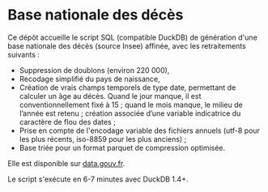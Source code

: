 # Base nationale des décès

Ce dépôt accueille le script SQL (compatible DuckDB) de génération d'une base nationale des décès (source Insee) affinée, avec les retraitements suivants :

- Suppression de doublons (environ 220 000),
- Recodage simplifié du pays de naissance,
- Création de vrais champs temporels de type date, permettant de calculer un âge au décès. Quand le jour manque, il est conventionnellement fixé à 15 ; quand le mois manque, le milieu de l’année est retenu ; création associée d’une variable indicatrice du caractère de flou des dates ;
- Prise en compte de l'encodage variable des fichiers annuels (utf-8 pour les plus récents, iso-8859 pour les plus anciens) ;
- Base triée pour un format parquet de compression optimisée.

Elle est disponible sur [data.gouv.fr](https://www.data.gouv.fr/datasets/base-nationale-des-deces-dedoublonnee).

Le script s'exécute en 6-7 minutes avec DuckDB 1.4+.

